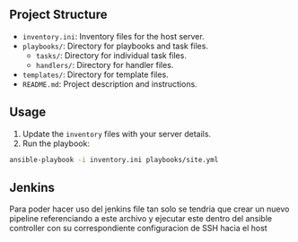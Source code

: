 ## Project Structure

- `inventory.ini`: Inventory files for the host server.
- `playbooks/`: Directory for playbooks and task files.
  - `tasks/`: Directory for individual task files.
  - `handlers/`: Directory for handler files.
- `templates/`: Directory for template files.
- `README.md`: Project description and instructions.

## Usage

1. Update the `inventory` files with your server details.
2. Run the playbook:

```sh
ansible-playbook -i inventory.ini playbooks/site.yml
```

## Jenkins

Para poder hacer uso del jenkins file tan solo se tendria que crear un nuevo pipeline referenciando a este archivo y ejecutar este dentro del ansible controller con su correspondiente configuracion de SSH hacia el host
